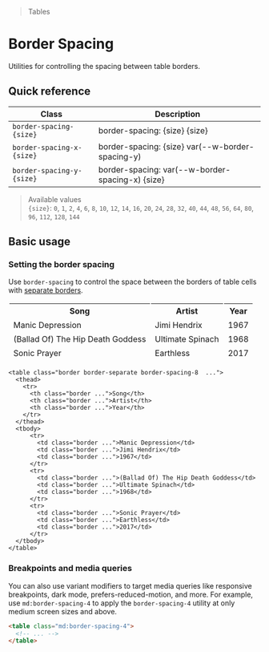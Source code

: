 > Tables

# Border Spacing
Utilities for controlling the spacing between table borders.

## Quick reference

| Class                     | Description                                      |
| ------------------------- | ------------------------------------------------ |
| `border-spacing-{size}`   | border-spacing: {size} {size}                    |
| `border-spacing-x-{size}` | border-spacing: {size} var(--w-border-spacing-y) |
| `border-spacing-y-{size}` | border-spacing: var(--w-border-spacing-x) {size} |

> Available values <br />
> `{size}`: `0`, `1`, `2`, `4`, `6`, `8`, `10`, `12`, `14`, `16`, `20`, `24`, `28`, `32`, `40`, `44`, `48`, `56`, `64`, `80`, `96`, `112`, `128`, `144` <br />

## Basic usage
### Setting the border spacing
Use `border-spacing` to control the space between the borders of table cells with [separate borders](/border-collapse.md#separate).

<container>
  <table class="table! border border-separate! border-spacing-8 border-spacing-x-8 w-full  border-slate-400 dark:border-slate-500 bg-white dark:bg-slate-800 text-sm shadow-xl" style="border-collapse: separate;" >
    <thead class="bg-slate-50 dark:bg-slate-700">
      <tr>
        <th class="border border-slate-300 dark:border-slate-600 font-semibold p-16 text-slate-900 dark:text-slate-200 text-left">Song</th>
        <th class="border border-slate-300 dark:border-slate-600 font-semibold p-16 text-slate-900 dark:text-slate-200 text-left">Artist</th>
        <th class="border border-slate-300 dark:border-slate-600 font-semibold p-16 text-slate-900 dark:text-slate-200 text-left">Year</th>
      </tr>
    </thead>
    <tbody>
      <tr>
        <td class="border border-slate-300 dark:border-slate-700 p-16 text-slate-500 dark:text-slate-400">Manic Depression</td>
        <td class="border border-slate-300 dark:border-slate-700 p-16 text-slate-500 dark:text-slate-400">Jimi Hendrix</td>
        <td class="border border-slate-300 dark:border-slate-700 p-16 text-slate-500 dark:text-slate-400">1967</td>
      </tr>
      <tr>
        <td class="border border-slate-300 dark:border-slate-700 p-16 text-slate-500 dark:text-slate-400">(Ballad Of) The Hip Death Goddess</td>
        <td class="border border-slate-300 dark:border-slate-700 p-16 text-slate-500 dark:text-slate-400">Ultimate Spinach</td>
        <td class="border border-slate-300 dark:border-slate-700 p-16 text-slate-500 dark:text-slate-400">1968</td>
      </tr>
      <tr>
        <td class="border border-slate-300 dark:border-slate-700 p-16 text-slate-500 dark:text-slate-400">Sonic Prayer</td>
        <td class="border border-slate-300 dark:border-slate-700 p-16 text-slate-500 dark:text-slate-400">Earthless</td>
        <td class="border border-slate-300 dark:border-slate-700 p-16 text-slate-500 dark:text-slate-400">2017</td>
      </tr>
    </tbody>
  </table>
</container>

```html{1}
<table class="border border-separate border-spacing-8  ...">
  <thead>
    <tr>
      <th class="border ...">Song</th>
      <th class="border ...">Artist</th>
      <th class="border ...">Year</th>
    </tr>
  </thead>
  <tbody>
      <tr>
        <td class="border ...">Manic Depression</td>
        <td class="border ...">Jimi Hendrix</td>
        <td class="border ...">1967</td>
      </tr>
      <tr>
        <td class="border ...">(Ballad Of) The Hip Death Goddess</td>
        <td class="border ...">Ultimate Spinach</td>
        <td class="border ...">1968</td>
      </tr>
      <tr>
        <td class="border ...">Sonic Prayer</td>
        <td class="border ...">Earthless</td>
        <td class="border ...">2017</td>
      </tr>
  </tbody>
</table>
```

### Breakpoints and media queries
You can also use variant modifiers to target media queries like responsive breakpoints, dark mode, prefers-reduced-motion, and more. For example, use `md:border-spacing-4` to apply the `border-spacing-4` utility at only medium screen sizes and above.

```html
<table class="md:border-spacing-4">
  <!-- ... -->
</table>
```
